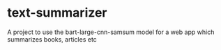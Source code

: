 # text-summarizer
A project to use the bart-large-cnn-samsum model for a web app which summarizes books, articles etc
